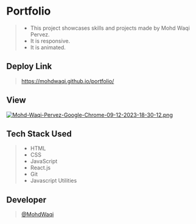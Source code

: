 # Portfolio

> - This project showcases skills and projects made by Mohd Waqi Pervez.
> - It is responsive.
> - It is animated.

## Deploy Link
> https://mohdwaqi.github.io/portfolio/

## View
[![Mohd-Waqi-Pervez-Google-Chrome-09-12-2023-18-30-12.png](https://i.postimg.cc/5NYpdw9D/Mohd-Waqi-Pervez-Google-Chrome-09-12-2023-18-30-12.png)](https://postimg.cc/XpW99BCg)

## Tech Stack Used
> - HTML
> - CSS
> - JavaScript
> - React.js
> - Git
> - Javascript Utilities

## Developer
> [@MohdWaqi](https://github.com/MohdWaqi)
